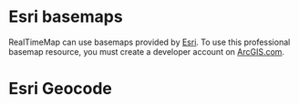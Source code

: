 # Esri basemaps

RealTimeMap can use basemaps provided by [Esri](https://www.esri.com/en-us/home). To use this professional basemap resource, you must create a developer account on [ArcGIS.com](https://www.arcgis.com/index.html).

# Esri Geocode

